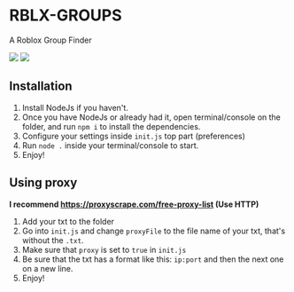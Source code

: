 # RBLX-GROUPS
A Roblox Group Finder

<img src="https://cdn.discordapp.com/attachments/906456481589768192/925496315352342628/unknown.png">
<img src="https://cdn.discordapp.com/attachments/906456481589768192/925496524304187393/unknown.png">

## Installation
1. Install NodeJs if you haven't.
2. Once you have NodeJs or already had it, open terminal/console on the folder, and run `npm i` to install the dependencies.
3. Configure your settings inside `init.js` top part (preferences)
4. Run `node .` inside your terminal/console to start.
5. Enjoy!

## Using proxy
<strong>I recommend https://proxyscrape.com/free-proxy-list (Use HTTP)</strong>
1. Add your txt to the folder
2. Go into `init.js` and change `proxyFile` to the file name of your txt, that's without the `.txt`.
3. Make sure that `proxy` is set to `true` in `init.js`
4. Be sure that the txt has a format like this: `ip:port` and then the next one on a new line.
5. Enjoy!
